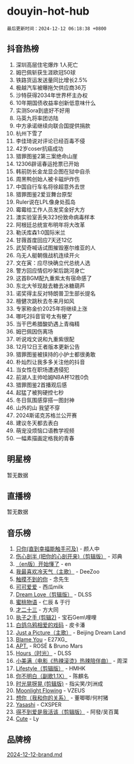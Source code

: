 # douyin-hot-hub

`最后更新时间：2024-12-12 06:18:38 +0800`

## 抖音热榜

1. 深圳高层住宅爆炸 1人死亡
1. 姆巴佩斩获生涯欧冠50球
1. 铁路货运发送量同比增长2.5%
1. 极越汽车被曝拖欠供应商36万
1. 沙特获得2034年世界杯主办权
1. 10年期国债收益率创新低意味什么
1. 实测Sora到底好不好用
1. 马英九将率团访陆
1. 中方承诺继续向联合国提供捐款
1. 杭州下雪了
1. 李佳琦说对评论已经百毒不侵
1. 42岁coser抗癌成功
1. 猎罪图鉴2第三案绝命山崖
1. 12306辟谣春运抢票已开始
1. 韩前防长金龙显企图在狱中自杀
1. 周黑鸭创始人被卡磁炉炸伤
1. 中国自行车名将徐超意外去世
1. 猎罪图鉴2爱豆舞台原型
1. Ruler说在LPL像身处孤岛
1. 霉霉给工作人员发奖金好大方
1. 澳实验室丢失323份致命病毒样本
1. 阿根廷总统宣布明年将大改革
1. 勒沃库森1:0国际米兰
1. 甘薇首度回应7天还12亿
1. 武契奇喊话试图摧毁塞尔维亚的人
1. 乌无人艇朝俄战机连续开火
1. 文在寅：应尽快确立代总统人选
1. 警方回应情侣吵架后跳河身亡
1. 这首BGM配九重紫太有宿命感了
1. 东北大爷现敲去糖去冰糖葫芦
1. 诺奖得主反对特朗普卫生部长提名
1. 檀健次跳秋去冬来月如风
1. 专家称金价2025年将继续上涨
1. 哪吒2抖音官号太有梗了
1. 当干巴希腊酸奶遇上青梅精
1. 姆巴佩因伤离场
1. 听说戏文说和九重紫很配
1. 12月12日王者版本更新公告
1. 猎罪图鉴被挟持的小护士都很勇敢
1. 朴灿烈让我多多关注他的抖音
1. 当女性在职场遭遇侵犯
1. 前湖人主帅哈姆NBA杯12胜0负
1. 猎罪图鉴2首播观后感
1. 起猛了被狗硬控七秒
1. 冬日氛围感穿搭一图封神
1. 山外的山 我望不穿
1. 2024斯诺克苏格兰公开赛
1. 建议冬天都去表白
1. 萌宠没烦恼口语教学视频
1. 一幅素描画定格我的青春

## 明星榜

暂无数据

## 直播榜

暂无数据

## 音乐榜

1. [只你(直到幸福能触手可及)](https://sf5-hl-cdn-tos.douyinstatic.com/obj/tos-cn-ve-2774/o0lBkRDzFTeaVSUz3ZZSCBVtZ5DIMQGfgmEAuE) - 颜人中
1. [伤心剖半 (把你的心剖开来)（剪辑版）](https://sf5-hl-cdn-tos.douyinstatic.com/obj/tos-cn-ve-2774/oE3a4kLafIGYPYIFXlEAefIrO0MvzyEDgbuTmC) - 邓典
1. [（en版）开始懂了](https://sf6-cdn-tos.douyinstatic.com/obj/tos-cn-ve-2774/ow9G4MKH32zBIDHGvNiTAimWsAJB5QxhCIfIME) - en
1. [我最喜欢冷天气（主歌）](https://sf5-hl-cdn-tos.douyinstatic.com/obj/tos-cn-ve-2774/ogd10efzCApmGsmwZRmIKrEMfCZLg7MycZu3ew) - DeeZoo
1. [触摸不到的你](https://sf5-hl-cdn-tos.douyinstatic.com/obj/tos-cn-ve-2774/oUBR0G6KDYpIwoshClFdQfZDNBfTnrBQE7gXtN) - 念先生
1. [可可爱爱](https://sf5-hl-cdn-tos.douyinstatic.com/obj/tos-cn-ve-2774/0deb1e75aea643b9927ba26aaafa29dd) - 西瓜milk
1. [Dream Love（剪辑版）](https://sf5-hl-cdn-tos.douyinstatic.com/obj/tos-cn-ve-2774/oUn3DKyIgBFIsCFZmAMM8qSJyMtlgLfoPqyDEe) - DLSS
1. [蜜桃物语](https://sf5-hl-cdn-tos.douyinstatic.com/obj/tos-cn-ve-2774/oIhOSCZtIACtYU4XQkngiW9kCBfVD1Fz9IYeqL) - 仁辰 & 于行
1. [才二十三](https://sf5-hl-cdn-tos.douyinstatic.com/obj/tos-cn-ve-2774/okABdOmMEBYDDBvkgYQ5JfEqFtCZvQxf4aRjDI) - 方大同
1. [执子之手 (剪辑2)](https://sf5-hl-cdn-tos.douyinstatic.com/obj/tos-cn-ve-2774/oUoZLQjCc31XzqsBnBQUNgeKtYPBcgbFDwtfcu) - 宝石Gem\哩哩
1. [白鸽乌鸦相爱的戏码](https://sf5-hl-cdn-tos.douyinstatic.com/obj/tos-cn-ve-2774/oMVVEf6eDAOmFtNtCsEqKpIorBDM8Nkg6TZRqC) - 皮卡潘
1. [Just a Picture（主歌）](https://sf5-hl-cdn-tos.douyinstatic.com/obj/tos-cn-ve-2774/oc0usFBZCDnAGbtQig7oCaDsQfCYjcAEfWYQkF) - Beijing Dream Land
1. [Blame You](https://sf5-hl-cdn-tos.douyinstatic.com/obj/tos-cn-ve-2774/oAceIDVL0BC2DJC0Qwi8AZnQAtBgZBbMMpfdzi) - E27XG_
1. [APT.](https://sf5-hl-cdn-tos.douyinstatic.com/obj/tos-cn-ve-2774/ooHxBnfDQIxBZontIlGfpTy5PBxCgEccFO1OMg) - ROSÉ & Bruno Mars
1. [Hours（时光）](https://sf5-hl-cdn-tos.douyinstatic.com/obj/tos-cn-ve-2774/oES9g0DgeYmDFDVCLNfBZZsnLvGF4utxCEAm1Q) - DLSS
1. [小美满（电影《热辣滚烫》热辣陪伴曲）](https://sf5-hl-cdn-tos.douyinstatic.com/obj/tos-cn-ve-2774/o0GAn2lSgfZIDUgtevCGDQYnFg4CwnrBaxbTZL) - 周深
1. [Lifestyle（剪辑版）](https://sf5-hl-cdn-tos.douyinstatic.com/obj/tos-cn-ve-2774/owfqGgjwG3V5lCLaAIezFMeg3LtuKNBaZKgzPV) - HMHK
1. [你不明白（副歌1.1X）](https://sf5-hl-cdn-tos.douyinstatic.com/obj/tos-cn-ve-2774/o4LBQK7fIoonFBCeIzPNZvHDgEDtQ2ErnrKvM1) - 陈麒名
1. [时光晃呀晃 (剪辑版)](https://sf5-hl-cdn-tos.douyinstatic.com/obj/tos-cn-ve-2774/o8ACeQem3gwI1x3GIYGAfKG0LJebKFRJDwRwyW) - 指尖笑/刘洲成
1. [Moonlight Flowing](https://sf3-cdn-tos.douyinstatic.com/obj/tos-cn-ve-2774/oopZsCtRnQgOhEYmv9FfBBgwmeaQmWQQZED9tN) - VZEUS
1. [想你（我和你的关系）](https://sf5-hl-cdn-tos.douyinstatic.com/obj/tos-cn-ve-2774/o8QxhcOBDYYX0zqKCjFVQXZ3RBffnRBQEogitG) - 董唧唧/何村猪
1. [Yasashi](https://sf5-hl-cdn-tos.douyinstatic.com/obj/tos-cn-ve-2774/oEIqAlutRBGQZgZf2VMCuFEBmaD2bgJG6fCQaQ) - CXSPER
1. [得不到爱是我活该（剪辑版）](https://sf5-hl-cdn-tos.douyinstatic.com/obj/tos-cn-ve-2774/os0cIhiBc3fAa9kPjzM5WTrMggiK3sBnZDAwpQ) - 阿發/吴百萬
1. [Cute](https://sf5-hl-cdn-tos.douyinstatic.com/obj/tos-cn-ve-2774/o4IbIzHWKAAB4wsS5qMBRiiAlEBGTpQRNfFvuo) - Ly

## 品牌榜

[2024-12-12-brand.md](2024-12-12-brand.md)
